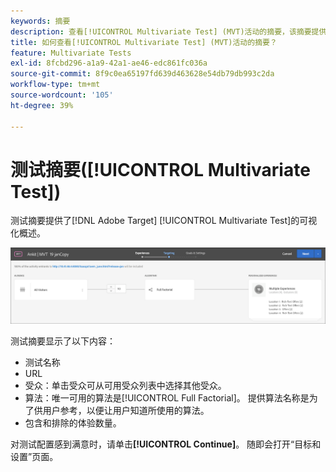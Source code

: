 ```yaml
---
keywords: 摘要
description: 查看[!UICONTROL Multivariate Test] (MVT)活动的摘要，该摘要提供了您在 [!DNL Adobe Target]中的活动的可视化概述。
title: 如何查看[!UICONTROL Multivariate Test] (MVT)活动的摘要？
feature: Multivariate Tests
exl-id: 8fcbd296-a1a9-42a1-ae46-edc861fc036a
source-git-commit: 8f9c0ea65197fd639d463628e54db79db993c2da
workflow-type: tm+mt
source-wordcount: '105'
ht-degree: 39%

---
```


# 测试摘要([!UICONTROL Multivariate Test])

测试摘要提供了[!DNL Adobe Target] [!UICONTROL Multivariate Test]的可视化概述。

![“测试摘要”对话框](/help/main/c-activities/c-multivariate-testing/t-create-multivariate-test/assets/summary2new.png)

测试摘要显示了以下内容：

* 测试名称
* URL
* 受众：单击受众可从可用受众列表中选择其他受众。
* 算法：唯一可用的算法是[!UICONTROL Full Factorial]。 提供算法名称是为了供用户参考，以便让用户知道所使用的算法。
* 包含和排除的体验数量。

对测试配置感到满意时，请单击&#x200B;**[!UICONTROL Continue]**。 随即会打开“目标和设置”页面。
